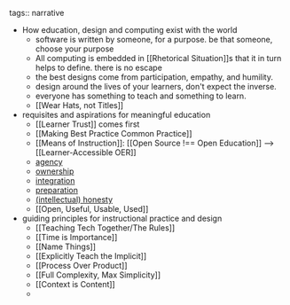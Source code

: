 tags:: narrative

- How education, design and computing exist with the world
	- software is written by someone, for a purpose. be that someone, choose your purpose
	- All computing is embedded in [[Rhetorical Situation]]s that it in turn helps to define. there is no escape
	- the best designs come from participation, empathy, and humility.
	- design around the lives of your learners, don't expect the inverse.
	- everyone has something to teach and something to learn.
	- [[Wear Hats, not Titles]]
- requisites and aspirations for meaningful education
	- [[Learner Trust]] comes first
	- [[Making Best Practice Common Practice]]
	- [[Means of Instruction]]: [[Open Source !== Open Education]] --> [[Learner-Accessible OER]]
	- [agency](((63f61634-ea81-455e-8194-ff85e62f8b19)))
	- [ownership](((640b8af1-50c7-4660-ac87-ae2ed21f1a1e)))
	- [integration](((640b8af1-f1f2-46a0-96ea-e78041795bf9)))
	- [preparation](((640b8af1-7e6d-427b-a52f-01067398242f)))
	- [(intellectual) honesty](((640b8af1-a487-4842-85a9-43375a0bbc64)))
	- [[Open, Useful, Usable, Used]]
- guiding principles for instructional practice and design
	- [[Teaching Tech Together/The Rules]]
	- [[Time is Importance]]
	- [[Name Things]]
	- [[Explicitly Teach the Implicit]]
	- [[Process Over Product]]
	- [[Full Complexity, Max Simplicity]]
	- [[Context is Content]]
	-